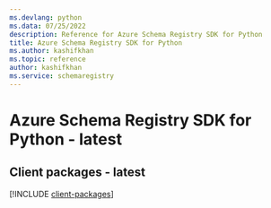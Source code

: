 ```yaml
---
ms.devlang: python
ms.data: 07/25/2022
description: Reference for Azure Schema Registry SDK for Python
title: Azure Schema Registry SDK for Python
ms.author: kashifkhan
ms.topic: reference
author: kashifkhan
ms.service: schemaregistry
---
```

# Azure Schema Registry SDK for Python - latest

## Client packages - latest
[!INCLUDE [client-packages](schema-registry-client-index.md)]